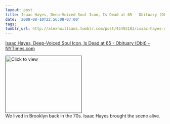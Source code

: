 ```yaml
---
layout: post
title: Isaac Hayes, Deep-Voiced Soul Icon, Is Dead at 65 - Obituary (Obit) - NYTimes.com
date: '2008-08-10T22:56:08-07:00'
tags: 
tumblr_url: http://alexhwilliams.tumblr.com/post/45493183/isaac-hayes-deep-voiced-soul-icon-is-dead-at-65
---
```

<a href="https://www.iterasi.net/OpenViewer.aspx?sqrlitid=_5Mfspe330-AVk9V5iapVA">Isaac Hayes, Deep-Voiced Soul Icon, Is Dead at 65 - Obituary (Obit) - NYTimes.com</a><br/><p><a href="https://www.iterasi.net/OpenViewer.aspx?sqrlitid=_5Mfspe330-AVk9V5iapVA" target="_blank"> <img src="http://AssetHost01a.iterasi.net/ec2eb670e447/94d5ad32ba6b/ff6f9e86baa1/ac1615abea97/27113113-41a7-40de-9922-f7d77c47e6db/thumbnail.jpg???20080811055622???McxK3bHJbs5qnqatEIgCrEzLbYml0WSRbi81ZTqyGKCLk5W50Vt1PzAazW4mXQd37kTYT7mtZ3yN4viLFy3D6i96GDmT+jwfBAkM50pVHe3MOLaNlVL5p0R88NIhmA6ZnJW+5etxjvGOSV7E4o7J7YM+I6hB25a7XhZALlcUz7Q=" width="240" height="180" style="border:solid 1px #666" alt="Click to view"/></a>
<br/>We lived in Brooklyn back in the 70s. Isaac Hayes brought the scene alive.</p>
